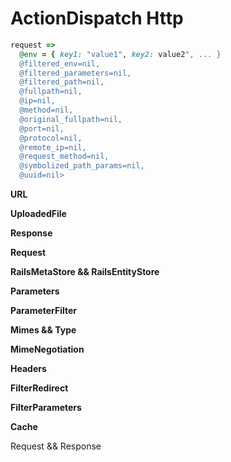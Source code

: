 # ActionDispatch Http

```ruby
request =>
  @env = { key1: "value1", key2: value2", ... }
  @filtered_env=nil,
  @filtered_parameters=nil,
  @filtered_path=nil,
  @fullpath=nil,
  @ip=nil,
  @method=nil,
  @original_fullpath=nil,
  @port=nil,
  @protocol=nil,
  @remote_ip=nil,
  @request_method=nil,
  @symbolized_path_params=nil,
  @uuid=nil>
```

**URL**

**UploadedFile**

**Response**

**Request**

**RailsMetaStore && RailsEntityStore**

**Parameters**

**ParameterFilter**

**Mimes && Type**

**MimeNegotiation**

**Headers**

**FilterRedirect**

**FilterParameters**

**Cache**

Request && Response
